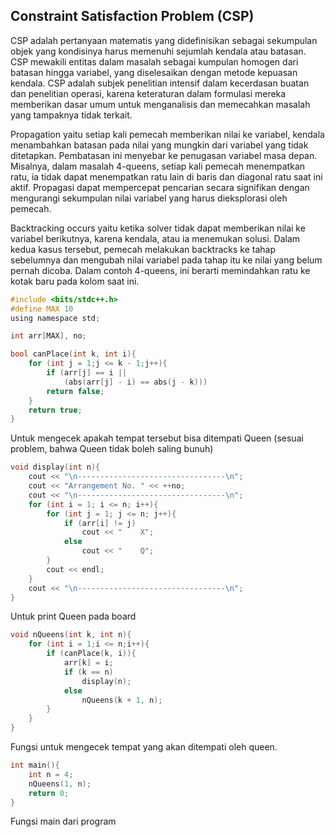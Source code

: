 ## Constraint Satisfaction Problem (CSP)

CSP adalah pertanyaan matematis yang didefinisikan sebagai sekumpulan objek
yang kondisinya harus memenuhi sejumlah kendala atau batasan. CSP mewakili 
entitas dalam masalah sebagai kumpulan homogen dari batasan hingga variabel, 
yang diselesaikan dengan metode kepuasan kendala. CSP adalah subjek penelitian 
intensif dalam kecerdasan buatan dan penelitian operasi, karena keteraturan 
dalam formulasi mereka memberikan dasar umum untuk menganalisis dan memecahkan 
masalah yang tampaknya tidak terkait.

Propagation yaitu setiap kali pemecah memberikan nilai ke variabel, 
kendala menambahkan batasan pada nilai yang mungkin dari variabel 
yang tidak ditetapkan. Pembatasan ini menyebar ke penugasan variabel 
masa depan. Misalnya, dalam masalah 4-queens, setiap kali pemecah 
menempatkan ratu, ia tidak dapat menempatkan ratu lain di baris dan 
diagonal ratu saat ini aktif. Propagasi dapat mempercepat pencarian 
secara signifikan dengan mengurangi sekumpulan nilai variabel yang 
harus dieksplorasi oleh pemecah.

Backtracking occurs yaitu ketika solver tidak dapat memberikan nilai 
ke variabel berikutnya, karena kendala, atau ia menemukan solusi. 
Dalam kedua kasus tersebut, pemecah melakukan backtracks ke tahap 
sebelumnya dan mengubah nilai variabel pada tahap itu ke nilai yang 
belum pernah dicoba. Dalam contoh 4-queens, ini berarti memindahkan 
ratu ke kotak baru pada kolom saat ini.

```c
#include <bits/stdc++.h> 
#define MAX 10 
using namespace std; 

int arr[MAX], no; 

bool canPlace(int k, int i){ 
	for (int j = 1;j <= k - 1;j++){ 
		if (arr[j] == i || 
			(abs(arr[j] - i) == abs(j - k))) 
		return false; 
	} 
	return true; 
} 
```
Untuk mengecek apakah tempat tersebut bisa ditempati Queen 
(sesuai problem, bahwa Queen tidak boleh saling bunuh)
```c
void display(int n){ 
	cout << "\n---------------------------------\n"; 
	cout << "Arrangement No. " << ++no; 
	cout << "\n---------------------------------\n";
	for (int i = 1; i <= n; i++){ 
		for (int j = 1; j <= n; j++){ 
			if (arr[i] != j) 
				cout << "    X"; 
			else
				cout << "    Q"; 
		} 
		cout << endl; 
	} 
	cout << "\n---------------------------------\n";
} 
```
Untuk print Queen pada board 

```c
void nQueens(int k, int n){ 
	for (int i = 1;i <= n;i++){ 
		if (canPlace(k, i)){ 
			arr[k] = i; 
			if (k == n) 
				display(n); 
			else
				nQueens(k + 1, n); 
		} 
	} 
} 
```
Fungsi untuk mengecek tempat yang akan ditempati oleh queen.
```c
int main(){ 
	int n = 4;	 
	nQueens(1, n);	 
	return 0; 
} 
```
Fungsi main dari program
